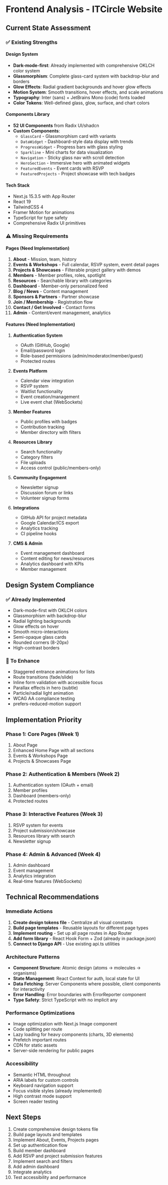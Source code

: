 # Frontend Analysis - ITCircle Website

## Current State Assessment

### ✅ Existing Strengths

#### Design System
- **Dark-mode-first**: Already implemented with comprehensive OKLCH color system
- **Glassmorphism**: Complete glass-card system with backdrop-blur and borders
- **Glow Effects**: Radial gradient backgrounds and hover glow effects
- **Motion System**: Smooth transitions, hover effects, and scale animations
- **Typography**: Inter (sans) + JetBrains Mono (code) fonts loaded
- **Color Tokens**: Well-defined glass, glow, surface, and chart colors

#### Components Library
- **52 UI Components** from Radix UI/shadcn
- **Custom Components**:
  - `GlassCard` - Glassmorphism card with variants
  - `DataWidget` - Dashboard-style data display with trends
  - `ProgressWidget` - Progress bars with glass styling
  - `Sparkline` - Mini charts for data visualization
  - `Navigation` - Sticky glass nav with scroll detection
  - `HeroSection` - Immersive hero with animated widgets
  - `FeaturedEvents` - Event cards with RSVP
  - `FeaturedProjects` - Project showcase with tech badges

#### Tech Stack
- Next.js 15.3.5 with App Router
- React 19
- TailwindCSS 4
- Framer Motion for animations
- TypeScript for type safety
- Comprehensive Radix UI primitives

### ⚠️ Missing Requirements

#### Pages (Need Implementation)
1. **About** - Mission, team, history
2. **Events & Workshops** - Full calendar, RSVP system, event detail pages
3. **Projects & Showcases** - Filterable project gallery with demos
4. **Members** - Member profiles, roles, spotlight
5. **Resources** - Searchable library with categories
6. **Dashboard** - Member-only personalized feed
7. **Blog / News** - Content management
8. **Sponsors & Partners** - Partner showcase
9. **Join / Membership** - Registration flow
10. **Contact / Get Involved** - Contact forms
11. **Admin** - Content/event management, analytics

#### Features (Need Implementation)
1. **Authentication System**
   - OAuth (GitHub, Google)
   - Email/password login
   - Role-based permissions (admin/moderator/member/guest)
   - Protected routes

2. **Events Platform**
   - Calendar view integration
   - RSVP system
   - Waitlist functionality
   - Event creation/management
   - Live event chat (WebSockets)

3. **Member Features**
   - Public profiles with badges
   - Contribution tracking
   - Member directory with filters

4. **Resources Library**
   - Search functionality
   - Category filters
   - File uploads
   - Access control (public/members-only)

5. **Community Engagement**
   - Newsletter signup
   - Discussion forum or links
   - Volunteer signup forms

6. **Integrations**
   - GitHub API for project metadata
   - Google Calendar/ICS export
   - Analytics tracking
   - CI pipeline hooks

7. **CMS & Admin**
   - Event management dashboard
   - Content editing for news/resources
   - Analytics dashboard with KPIs
   - Member management

## Design System Compliance

### ✅ Already Implemented
- Dark-mode-first with OKLCH colors
- Glassmorphism with backdrop-blur
- Radial lighting backgrounds
- Glow effects on hover
- Smooth micro-interactions
- Semi-opaque glass cards
- Rounded corners (8-20px)
- High-contrast borders

### 🎯 To Enhance
- Staggered entrance animations for lists
- Route transitions (fade/slide)
- Inline form validation with accessible focus
- Parallax effects in hero (subtle)
- Particle/radial light animation
- WCAG AA compliance testing
- prefers-reduced-motion support

## Implementation Priority

### Phase 1: Core Pages (Week 1)
1. About Page
2. Enhanced Home Page with all sections
3. Events & Workshops Page
4. Projects & Showcases Page

### Phase 2: Authentication & Members (Week 2)
1. Authentication system (OAuth + email)
2. Member profiles
3. Dashboard (members-only)
4. Protected routes

### Phase 3: Interactive Features (Week 3)
1. RSVP system for events
2. Project submission/showcase
3. Resources library with search
4. Newsletter signup

### Phase 4: Admin & Advanced (Week 4)
1. Admin dashboard
2. Event management
3. Analytics integration
4. Real-time features (WebSockets)

## Technical Recommendations

### Immediate Actions
1. **Create design tokens file** - Centralize all visual constants
2. **Build page templates** - Reusable layouts for different page types
3. **Implement routing** - Set up all page routes in App Router
4. **Add form library** - React Hook Form + Zod (already in package.json)
5. **Connect to Django API** - Use existing api.ts utilities

### Architecture Patterns
- **Component Structure**: Atomic design (atoms → molecules → organisms)
- **State Management**: React Context for auth, local state for UI
- **Data Fetching**: Server Components where possible, client components for interactivity
- **Error Handling**: Error boundaries with ErrorReporter component
- **Type Safety**: Strict TypeScript with no implicit any

### Performance Optimizations
- Image optimization with Next.js Image component
- Code splitting per route
- Lazy loading for heavy components (charts, 3D elements)
- Prefetch important routes
- CDN for static assets
- Server-side rendering for public pages

### Accessibility
- Semantic HTML throughout
- ARIA labels for custom controls
- Keyboard navigation support
- Focus visible styles (already implemented)
- High contrast mode support
- Screen reader testing

## Next Steps

1. Create comprehensive design tokens file
2. Build page layouts and templates
3. Implement About, Events, Projects pages
4. Set up authentication flow
5. Build member dashboard
6. Add RSVP and project submission features
7. Implement search and filters
8. Add admin dashboard
9. Integrate analytics
10. Test accessibility and performance
